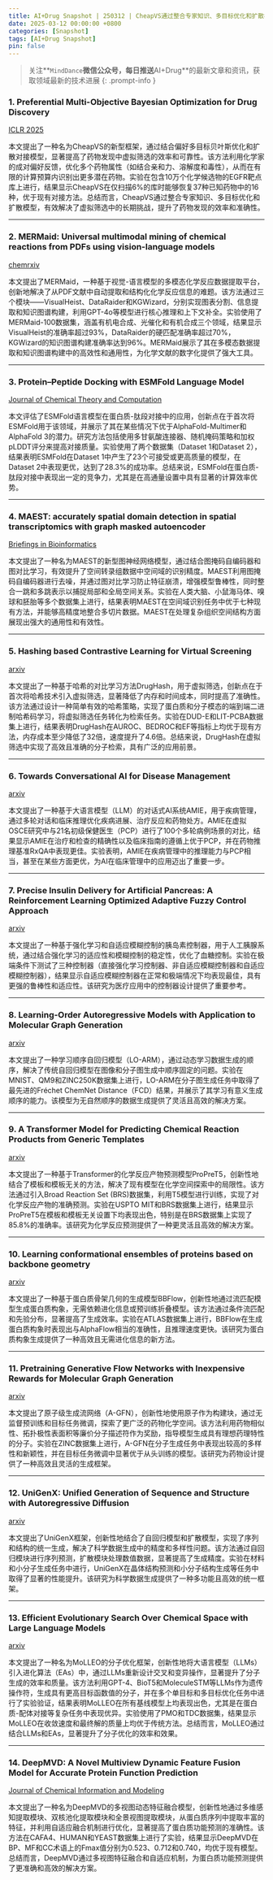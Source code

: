 ```yaml
---
title: AI+Drug Snapshot | 250312 | CheapVS通过整合专家知识、多目标优化和扩散模型，有效解决了虚拟筛选中的长期挑战
date: 2025-03-12 00:00:00 +0800
categories: [Snapshot]
tags: [AI+Drug Snapshot]
pin: false
---
```


> 关注**`MindDance`**微信公众号，每日推送**AI+Drug**的最新文章和资讯，获取领域最新的技术进展
{: .prompt-info }

### 1. Preferential Multi-Objective Bayesian Optimization for Drug Discovery  
[ICLR 2025](https://openreview.net/forum?id=uIze2Z5bzd)  

本文提出了一种名为CheapVS的新型框架，通过结合偏好多目标贝叶斯优化和扩散对接模型，显著提高了药物发现中虚拟筛选的效率和可靠性。该方法利用化学家的成对偏好反馈，优化多个药物属性（如结合亲和力、溶解度和毒性），从而在有限的计算预算内识别出更多潜在药物。实验在包含10万个化学候选物的EGFR靶点库上进行，结果显示CheapVS在仅扫描6%的库时能够恢复37种已知药物中的16种，优于现有对接方法。总结而言，CheapVS通过整合专家知识、多目标优化和扩散模型，有效解决了虚拟筛选中的长期挑战，提升了药物发现的效率和准确性。  

---

### 2. MERMaid: Universal multimodal mining of chemical reactions from PDFs using vision-language models  
[chemrxiv](https://doi.org/10.26434/chemrxiv-2025-8z6h2)  

本文提出了MERMaid，一种基于视觉-语言模型的多模态化学反应数据提取平台，创新地解决了从PDF文献中自动提取和结构化化学反应信息的难题。该方法通过三个模块——VisualHeist、DataRaider和KGWizard，分别实现图表分割、信息提取和知识图谱构建，利用GPT-4o等模型进行核心推理和上下文补全。实验使用了MERMaid-100数据集，涵盖有机电合成、光催化和有机合成三个领域，结果显示VisualHeist的准确率超过93%，DataRaider的硬匹配准确率超过70%，KGWizard的知识图谱构建准确率达到96%。MERMaid展示了其在多模态数据提取和知识图谱构建中的高效性和通用性，为化学文献的数字化提供了强大工具。  

---

### 3. Protein–Peptide Docking with ESMFold Language Model  
[Journal of Chemical Theory and Computation](http://doi.org/10.1021/acs.jctc.4c01585)  

本文评估了ESMFold语言模型在蛋白质-肽段对接中的应用，创新点在于首次将ESMFold用于该领域，并展示了其在某些情况下优于AlphaFold-Multimer和AlphaFold 3的潜力。研究方法包括使用多甘氨酸连接器、随机掩码策略和加权pLDDT评分来提高对接质量。实验使用了两个数据集（Dataset 1和Dataset 2），结果表明ESMFold在Dataset 1中产生了23个可接受或更高质量的模型，在Dataset 2中表现更优，达到了28.3%的成功率。总结来说，ESMFold在蛋白质-肽段对接中表现出一定的竞争力，尤其是在高通量设置中具有显著的计算效率优势。  

---

### 4. MAEST: accurately spatial domain detection in spatial transcriptomics with graph masked autoencoder  
[Briefings in Bioinformatics](https://doi.org/10.1093/bib/bbaf086)  

本文提出了一种名为MAEST的新型图神经网络模型，通过结合图掩码自编码器和图对比学习，有效提升了空间转录组数据中空间域的识别精度。MAEST利用图掩码自编码器进行去噪，并通过图对比学习防止特征崩溃，增强模型鲁棒性，同时整合一跳和多跳表示以捕捉局部和全局空间关系。实验在人类大脑、小鼠海马体、嗅球和胚胎等多个数据集上进行，结果表明MAEST在空间域识别任务中优于七种现有方法，并能够高精度地整合多切片数据。MAEST在处理复杂组织空间结构方面展现出强大的通用性和有效性。  

---

### 5. Hashing based Contrastive Learning for Virtual Screening  
[arxiv](https://arxiv.org/abs/2407.19790)  

本文提出了一种基于哈希的对比学习方法DrugHash，用于虚拟筛选，创新点在于首次将哈希技术引入虚拟筛选，显著降低了内存和时间成本，同时提高了准确性。该方法通过设计一种简单有效的哈希策略，实现了蛋白质和分子模态的端到端二进制哈希码学习，将虚拟筛选任务转化为检索任务。实验在DUD-E和LIT-PCBA数据集上进行，结果表明DrugHash在AUROC、BEDROC和EF等指标上均优于现有方法，内存成本至少降低了32倍，速度提升了4.6倍。总结来说，DrugHash在虚拟筛选中实现了高效且准确的分子检索，具有广泛的应用前景。  

---

### 6. Towards Conversational AI for Disease Management  
[arxiv](https://arxiv.org/abs/2503.06074)  

本文提出了一种基于大语言模型（LLM）的对话式AI系统AMIE，用于疾病管理，通过多轮对话和临床推理优化疾病进展、治疗反应和药物处方。AMIE在虚拟OSCE研究中与21名初级保健医生（PCP）进行了100个多轮病例场景的对比，结果显示AMIE在治疗和检查的精确性以及临床指南的遵循上优于PCP，并在药物推理基准RxQA中表现更佳。实验表明，AMIE在疾病管理中的推理能力与PCP相当，甚至在某些方面更优，为AI在临床管理中的应用迈出了重要一步。  

---

### 7. Precise Insulin Delivery for Artificial Pancreas: A Reinforcement Learning Optimized Adaptive Fuzzy Control Approach  
[arxiv](https://arxiv.org/abs/2503.06701)  

本文提出了一种基于强化学习和自适应模糊控制的胰岛素控制器，用于人工胰腺系统，通过结合强化学习的适应性和模糊控制的稳定性，优化了血糖控制。实验在极端条件下测试了三种控制器（直接强化学习控制器、非自适应模糊控制器和自适应模糊控制器），结果显示自适应模糊控制器在正常和极端情况下均表现最佳，具有更强的鲁棒性和适应性。该研究为医疗应用中的控制器设计提供了重要参考。  

---

### 8. Learning-Order Autoregressive Models with Application to Molecular Graph Generation  
[arxiv](https://arxiv.org/abs/2503.05979)  

本文提出了一种学习顺序自回归模型（LO-ARM），通过动态学习数据生成的顺序，解决了传统自回归模型在图像和分子图生成中顺序固定的问题。实验在MNIST、QM9和ZINC250K数据集上进行，LO-ARM在分子图生成任务中取得了最先进的Fréchet ChemNet Distance（FCD）结果，并展示了其学习有意义生成顺序的能力。该模型为无自然顺序的数据生成提供了灵活且高效的解决方案。  

---

### 9. A Transformer Model for Predicting Chemical Reaction Products from Generic Templates  
[arxiv](https://arxiv.org/abs/2503.05810)  

本文提出了一种基于Transformer的化学反应产物预测模型ProPreT5，创新性地结合了模板和模板无关的方法，解决了现有模型在化学空间探索中的局限性。该方法通过引入Broad Reaction Set (BRS)数据集，利用T5模型进行训练，实现了对化学反应产物的准确预测。实验在USPTO MIT和BRS数据集上进行，结果显示ProPreT5在模板和模板无关设置下均表现出色，特别是在BRS数据集上实现了85.8%的准确率。该研究为化学反应预测提供了一种更灵活且高效的解决方案。  

---

### 10. Learning conformational ensembles of proteins based on backbone geometry  
[arxiv](https://arxiv.org/abs/2503.05738)  

本文提出了一种基于蛋白质骨架几何的生成模型BBFlow，创新性地通过流匹配模型生成蛋白质构象，无需依赖进化信息或预训练折叠模型。该方法通过条件流匹配和先验分布，显著提高了生成效率。实验在ATLAS数据集上进行，BBFlow在生成蛋白质构象时表现出与AlphaFlow相当的准确性，且推理速度更快。该研究为蛋白质构象生成提供了一种高效且无需进化信息的新方法。  

---

### 11. Pretraining Generative Flow Networks with Inexpensive Rewards for Molecular Graph Generation  
[arxiv](https://arxiv.org/abs/2503.06337)  

本文提出了原子级生成流网络（A-GFN），创新性地使用原子作为构建块，通过无监督预训练和目标任务微调，探索了更广泛的药物化学空间。该方法利用药物相似性、拓扑极性表面积等廉价分子描述符作为奖励，指导模型生成具有理想药理特性的分子。实验在ZINC数据集上进行，A-GFN在分子生成任务中表现出较高的多样性和新颖性，并在目标任务微调中显著优于从头训练的模型。该研究为药物设计提供了一种高效且灵活的生成框架。  

---

### 12. UniGenX: Unified Generation of Sequence and Structure with Autoregressive Diffusion  
[arxiv](https://arxiv.org/abs/2503.06687)  

本文提出了UniGenX框架，创新性地结合了自回归模型和扩散模型，实现了序列和结构的统一生成，解决了科学数据生成中的精度和多样性问题。该方法通过自回归模块进行序列预测，扩散模块处理数值数据，显著提高了生成精度。实验在材料和小分子生成任务中进行，UniGenX在晶体结构预测和小分子结构生成等任务中取得了显著的性能提升。该研究为科学数据生成提供了一种多功能且高效的统一框架。  

---

### 13. Efficient Evolutionary Search Over Chemical Space with Large Language Models  
[arxiv](https://arxiv.org/abs/2406.16976)  

本文提出了一种名为MoLLEO的分子优化框架，创新性地将大语言模型（LLMs）引入进化算法（EAs）中，通过LLMs重新设计交叉和变异操作，显著提升了分子生成的效率和质量。该方法利用GPT-4、BioT5和MoleculeSTM等LLMs作为遗传操作符，生成具有更高目标函数值的分子，并在多个单目标和多目标优化任务中进行了实验验证，结果表明MoLLEO在所有基线模型上均表现出色，尤其是在蛋白质-配体对接等复杂任务中表现优异。实验使用了PMO和TDC数据集，结果显示MoLLEO在收敛速度和最终解的质量上均优于传统方法。总结而言，MoLLEO通过结合LLMs和EAs，显著提升了分子优化的效率和效果。  

---

### 14. DeepMVD: A Novel Multiview Dynamic Feature Fusion Model for Accurate Protein Function Prediction  
[Journal of Chemical Information and Modeling](https://doi.org/10.1021/acs.jcim.4c02216)  

本文提出了一种名为DeepMVD的多视图动态特征融合模型，创新性地通过多维感知提取模块、双核池化提取模块和全景视图提取模块，从蛋白质序列中提取丰富的特征，并利用自适应融合机制进行优化，显著提高了蛋白质功能预测的准确性。该方法在CAFA4、HUMAN和YEAST数据集上进行了实验，结果显示DeepMVD在BP、MF和CC术语上的Fmax值分别为0.523、0.712和0.740，均优于现有模型。总结而言，DeepMVD通过多视图特征融合和自适应机制，为蛋白质功能预测提供了更准确和高效的解决方案。